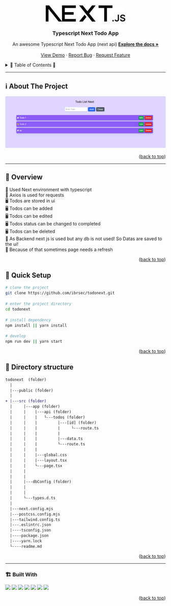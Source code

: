 <a name="readme-top"></a>
 
  
<!-- PROJECT LOGO -->
<br />
<div align="center">
  <a href="https://github.com/ibrsec/todonext/">
    <img src="./public/next.svg" alt="Logo" width="250"   >
  </a>

  <h3 align="center">Typescript Next Todo App</h3>

  <p align="center">
    An awesome Typescript Next Todo App (next api)
    <a href="https://github.com/ibrsec/todonext"><strong>Explore the docs »</strong></a>
    <br />
    <br />
    <a href="https://todonext-mu.vercel.app/">View Demo</a>
    ·
    <a href="https://github.com/ibrsec/todonext/issues">Report Bug</a>
    ·
    <a href="https://github.com/ibrsec/todonext/issues">Request Feature</a>
  </p>
</div>



<!-- TABLE OF CONTENTS -->
<details>
  <summary>📎 Table of Contents 📎 </summary>
  <ol>
    <li><a href="#about-the-project">About The Project</a></li>
     <!-- <li><a href="#figma">Figma</a></li> -->
     <li><a href="#overview">Overview</a></li>
     <li><a href="#quick-setup">Quick Setup</a></li>
     <li><a href="#directory-structure">Directory structure</a></li>
     <li><a href="#built-with">Built With</a></li>
    <!-- <li>
      <a href="#getting-started">Getting Started</a>
      <ul>
        <li><a href="#prerequisites">Prerequisites</a></li>
        <li><a href="#installation">Installation</a></li>
      </ul>
    </li>
    <li><a href="#usage">Usage</a></li>
    <li><a href="#roadmap">Roadmap</a></li>
    <li><a href="#contributing">Contributing</a></li>
    <li><a href="#license">License</a></li>
    <li><a href="#contact">Contact</a></li>
    <li><a href="#acknowledgments">Acknowledgments</a></li> -->

    
  </ol>
</details>





---

<!-- ABOUT THE PROJECT -->
<a name="about-the-project"></a>
## ℹ️ About The Project
  
[![todonext](./public/project.png)](https://todonext-mu.vercel.app/) 




<p align="right">(<a href="#readme-top">back to top</a>)</p>


---

<!-- ## Figma 

<a href="https://www.figma.com/file/ePyCHKsx2ODB32uLgyUEEd/bootstrap-home-page?type=design&node-id=0%3A1&mode=design&t=edDzadCB9Ev5FS1a-1">Figma Link</a>  

  <p align="right">(<a href="#readme-top">back to top</a>)</p>




--- -->
<a name="overview"></a>
## 👀 Overview

 
🎯 Used Next environment with typescript</br> 
🎯 Axios is used for requests</br>
🖥 Todos are stored in ui</br>
🖥 Todos can be added</br>
🖥 Todos can be edited</br>
🖥 Todos status can be changed to completed</br>
🖥 Todos can be deleted</br> 
🌱 As Backend next js is used but any db is not used! So Datas are saved to the ui!</br> 
🌱 Because of that sometimes page needs a refresh</br> 
<!-- 🌱 ÷Screen and search the Legends on the app</br> -->
<!-- 💪   </br> -->
<!-- 🐞 Check the finished tasks   </br> -->


<p align="right">(<a href="#readme-top">back to top</a>)</p>


<a name="quick-setup"></a>
## 🛫 Quick Setup

```sh
# clone the project
git clone https://github.com/ibrsec/todonext.git

# enter the project directory
cd todonext

# install dependency
npm install || yarn install

# develop
npm run dev || yarn start
```

<p align="right">(<a href="#readme-top">back to top</a>)</p>


<!-- ## 🐞 Debug

![todonext.gif](/todonext.gif) -->








<a name="directory-structure"></a>
## 📂 Directory structure 

```diff
todonext  (folder)
  |          
  |---public (folder) 
  |                
+ |---src (folder)    
  |     |---app (folder)          
  |     |    |---api (folder)         
  |     |    |   └---todos (folder) 
  |     |    |         |---[id] (folder) 
  |     |    |         |     └---route.ts 
  |     |    |         |
  |     |    |         |---data.ts
  |     |    |         └---route.ts
  |     |    |        
  |     |    |---global.css 
  |     |    |---layout.tsx
  |     |    └---page.tsx
  |     |            
  |     |            
  |     |---dbConfig (folder)   
  |     |           
  |     |          
  |     └---types.d.ts 
  |         
  |---next.config.mjs 
  |---postcss.config.mjs
  |---tailwind.config.ts
  |---.eslintrc.json  
  |----tsconfig.json
  |----package.json
  |----yarn.lock
  └----readme.md 
```

<p align="right">(<a href="#readme-top">back to top</a>)</p>

---

<a name="built-with"></a>
### 🏗️ Built With

 
<!-- https://dev.to/envoy_/150-badges-for-github-pnk  search skills-->

 <img src="https://img.shields.io/badge/HTML-239120?style=for-the-badge&logo=html5&logoColor=white">
 <img src="https://img.shields.io/badge/CSS-239120?&style=for-the-badge&logo=css3&logoColor=white&color=red"> 
 <img src="https://img.shields.io/badge/TypeScript-F7DF1E?style=for-the-badge&logo=typescript&logoColor=black"> 
 <!-- <img src="https://img.shields.io/badge/Bootstrap-563D7C?style=for-the-badge&logo=bootstrap&logoColor=white">  -->
 <img src="https://img.shields.io/badge/tailwind-563D7C?style=for-the-badge&logo=tailwind&logoColor=white"> 
 <!-- <img src="https://img.shields.io/badge/Material--UI-0081CB?style=for-the-badge&logo=material-ui&logoColor=white">  -->
 <img src="https://img.shields.io/badge/axios-CC6699?style=for-the-badge&logo=axios&logoColor=white"> 
 <!-- <img src="https://img.shields.io/badge/context_api-AB4BFE?style=for-the-badge&logo=context&logoColor=FFC920">  -->
 <!-- <img src="https://img.shields.io/badge/redux-AB4BFE?style=for-the-badge&logo=redux&logoColor=FFC920">  -->
 <img src="https://img.shields.io/badge/React-20232A?style=for-the-badge&logo=react&logoColor=61DAFB"> 
 <img src="https://img.shields.io/badge/nextjs-20232A?style=for-the-badge&logo=next&logoColor=61DAFB"> 
 <!-- <img src="https://img.shields.io/badge/React_Router-CA4245?style=for-the-badge&logo=react-router&logoColor=white">  -->
 <!-- <img src="https://img.shields.io/badge/swal_alert2-CA4245?style=for-the-badge&logo=swal-alert2&logoColor=white">  -->
 




<p align="right">(<a href="#readme-top">back to top</a>)</p>
